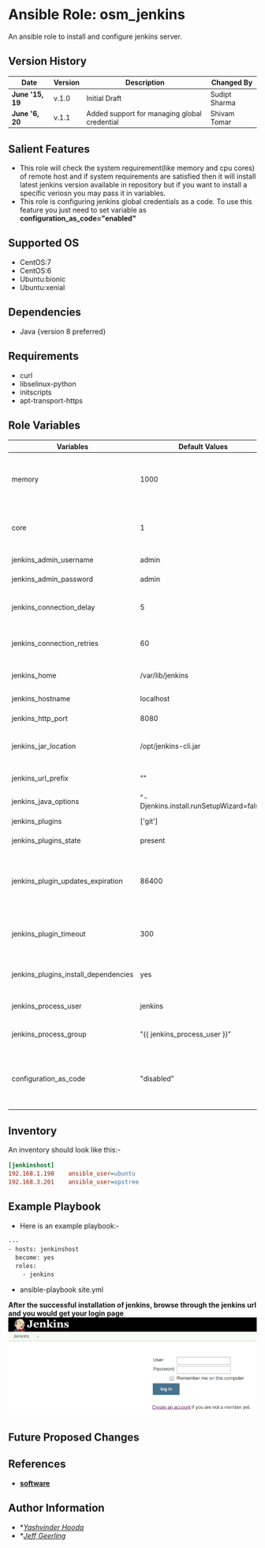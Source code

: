 Ansible Role: osm_jenkins
=========
An ansible role to install and configure jenkins server.

Version History
---------------

|**Date**| **Version**| **Description**| **Changed By** |
|----------|---------|---------------|-----------------|
|**June '15, 19** | v.1.0 | Initial Draft | Sudipt Sharma |
|**June '6, 20** | v.1.1 | Added support for managing global credential | Shivam Tomar |

Salient Features
----------------
* This role will check the system requirement(like memory and cpu cores) of remote host and if system requirements are satisfied then it will install latest jenkins version available in repository but if you want to install a specific veriosn you may pass it in variables.
* This role is configuring jenkins global credentials as a code. To use this feature you just need to set variable as **configuration_as_code="enabled"**

Supported OS
------------
  * CentOS:7
  * CentOS:6
  * Ubuntu:bionic
  * Ubuntu:xenial

Dependencies
------------
* Java {version 8 preferred}

Requirements
------------
* curl
* libselinux-python
* initscripts
* apt-transport-https

Role Variables
--------------

|**Variables**| **Default Values**| **Description**|
|----------|---------|---------------|
| memory | 1000 | total memory(in mb) that should be present at remote host|
| core | 1 | total number of cores that should be present at remote host|
| jenkins_admin_username | admin | Username of Admin |
| jenkins_admin_password | admin | Password for Admin user|
| jenkins_connection_delay | 5 | Wait for Jenkins to start up before proceeding |
| jenkins_connection_retries | 60| Retry to execute task if it fails to start Jenkins |
| jenkins_home | /var/lib/jenkins | Home Directory of jenkins|
| jenkins_hostname | localhost| Hostname for Jenkins |
| jenkins_http_port | 8080 | Port on which Jenkins runs|
| jenkins_jar_location | /opt/jenkins-cli.jar | Location where jar file for jenkins stores|
| jenkins_url_prefix | ""| URL prefix used in jenkins url|
| jenkins_java_options | "-Djenkins.install.runSetupWizard=false" | |
| jenkins_plugins| ['git']| Plugins add in Jenkins|
| jenkins_plugins_state | present | Jenkins plugin state|
| jenkins_plugin_updates_expiration | 86400 | Number of seconds after which a new copy of the update-center.json file is downloaded|
| jenkins_plugin_timeout | 300 | Jenkins Server connection timeout in secs|
| jenkins_plugins_install_dependencies | yes | Defines whether to install plugin dependencies. |
| jenkins_process_user | jenkins | Jenkins process username|
| jenkins_process_group | "{{ jenkins_process_user }}" | Jenkins process groupname|
| configuration_as_code | "disabled"  | Update its value to "enabled" for managing global credential as a code | 

Inventory
----------
An inventory should look like this:-
```ini
[jenkinshost]                 
192.168.1.198    ansible_user=ubuntu   
192.168.3.201    ansible_user=opstree 
```

Example Playbook
----------------

* Here is an example playbook:-

```sh
---
- hosts: jenkinshost
  become: yes
  roles:
    - jenkins

```
* ansible-playbook site.yml

**After the successful installation of jenkins, browse through the jenkins url and you would get your login page**
![login](./media/login.png)

Future Proposed Changes
-----------------------

References
----------
- **[software](https://jenkins.io/)**

Author Information
------------------

- **[Yashvinder Hooda](mailto:yashvinder.hooda@opstree.com)*
- **[Jeff Geerling](mailto:)*
